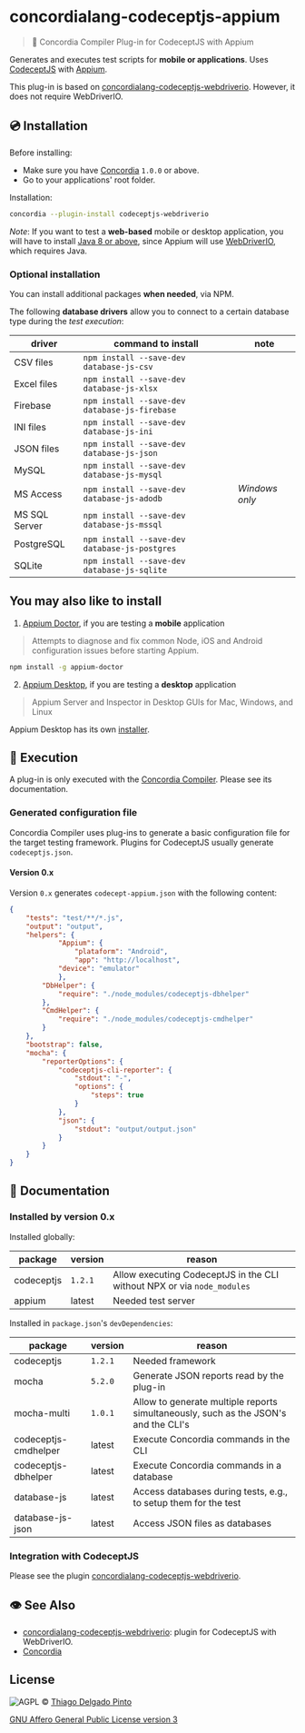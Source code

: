 # concordialang-codeceptjs-appium

> 🔌 Concordia Compiler Plug-in for CodeceptJS with Appium

Generates and executes test scripts for **mobile or applications**. Uses [CodeceptJS](https://codecept.io) with [Appium](http://appium.io).

This plug-in is based on [concordialang-codeceptjs-webdriverio](https://github.com/thiagodp/concordialang-codeceptjs-webdriverio). However, it does not require WebDriverIO.


## 💿 Installation

Before installing:
- Make sure you have [Concordia](https://github.com/thiagodp/concordialang) `1.0.0` or above.
- Go to your applications' root folder.

Installation:

```bash
concordia --plugin-install codeceptjs-webdriverio
```

*Note*: If you want to test a **web-based** mobile or desktop application, you will have to install [Java 8 or above](https://www.java.com/download/), since Appium will use [WebDriverIO](http://webdriver.io), which requires Java.

### Optional installation

You can install additional packages **when needed**, via NPM.

The following **database drivers** allow you to connect to a certain database type during the *test execution*:

| driver        | command to install                            | note           |
| ------------- | --------------------------------------------- | -------------- |
| CSV files     | `npm install --save-dev database-js-csv`      |                |
| Excel files   | `npm install --save-dev database-js-xlsx`     |                |
| Firebase      | `npm install --save-dev database-js-firebase` |                |
| INI files     | `npm install --save-dev database-js-ini`      |                |
| JSON files    | `npm install --save-dev database-js-json`     |                |
| MySQL         | `npm install --save-dev database-js-mysql`    |                |
| MS Access     | `npm install --save-dev database-js-adodb`    | *Windows only* |
| MS SQL Server | `npm install --save-dev database-js-mssql`    |                |
| PostgreSQL    | `npm install --save-dev database-js-postgres` |                |
| SQLite        | `npm install --save-dev database-js-sqlite`   |                |

## You may also like to install

1. [Appium Doctor](https://github.com/appium/appium-doctor), if you are testing a **mobile** application
> Attempts to diagnose and fix common Node, iOS and Android configuration issues before starting Appium.
```bash
npm install -g appium-doctor
```

2. [Appium Desktop](https://github.com/appium/appium-desktop/), if you are testing a **desktop** application
> Appium Server and Inspector in Desktop GUIs for Mac, Windows, and Linux

Appium Desktop has its own [installer](https://github.com/appium/appium-desktop/releases/).


## 🚀 Execution

A plug-in is only executed with the [Concordia Compiler](https://github.com/thiagodp/concordialang). Please see its documentation.

### Generated configuration file

Concordia Compiler uses plug-ins to generate a basic configuration file for the target testing framework. Plugins for CodeceptJS usually generate `codeceptjs.json`.

#### Version 0.x

Version `0.x` generates `codecept-appium.json` with the following content:

```json
{
	"tests": "test/**/*.js",
	"output": "output",
	"helpers": {
    		"Appium": {
      			"plataform": "Android",
      			"app": "http://localhost",
			"device": "emulator"
    		},
		"DbHelper": {
			"require": "./node_modules/codeceptjs-dbhelper"
		},
		"CmdHelper": {
			"require": "./node_modules/codeceptjs-cmdhelper"
		}
	},
	"bootstrap": false,
	"mocha": {
		"reporterOptions": {
			"codeceptjs-cli-reporter": {
				"stdout": "-",
				"options": {
					"steps": true
				}
			},
			"json": {
				"stdout": "output/output.json"
			}
		}
	}
}
```

## 📖 Documentation

### Installed by version 0.x

Installed globally:

| package             | version  | reason                                                                  |
| ------------------- | -------- | ----------------------------------------------------------------------- |
| codeceptjs          | `1.2.1`  | Allow executing CodeceptJS in the CLI without NPX or via `node_modules` |
| appium              | latest   | Needed test server                                                      |

Installed in `package.json`'s `devDependencies`:

| package              | version | reason                                                                              |
| -------------------- | ------- | ----------------------------------------------------------------------------------- |
| codeceptjs           | `1.2.1` | Needed framework                                                                    |
| mocha                | `5.2.0` | Generate JSON reports read by the plug-in                                           |
| mocha-multi          | `1.0.1` | Allow to generate multiple reports simultaneously, such as the JSON's and the CLI's |
| codeceptjs-cmdhelper | latest  | Execute Concordia commands in the CLI                                               |
| codeceptjs-dbhelper  | latest  | Execute Concordia commands in a database                                            |
| database-js          | latest  | Access databases during tests, e.g., to setup them for the test                     |
| database-js-json     | latest  | Access JSON files as databases                                                      |

### Integration with CodeceptJS

Please see the plugin [concordialang-codeceptjs-webdriverio](https://github.com/thiagodp/concordialang-codeceptjs-webdriverio#integration-with-codeceptjs).


## 👁 See Also

- [concordialang-codeceptjs-webdriverio](https://github.com/thiagodp/concordialang-codeceptjs-webdriverio): plugin for CodeceptJS with WebDriverIO.
- [Concordia](https://github.com/thiagodp/concordialang)

## License

![AGPL](https://www.gnu.org/graphics/agplv3-88x31.png) © [Thiago Delgado Pinto](https://github.com/thiagodp)

[GNU Affero General Public License version 3](LICENSE.txt)

